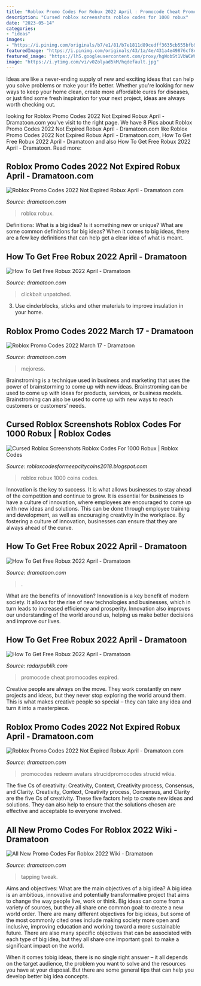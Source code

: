 ```yaml
---
title: "Roblox Promo Codes For Robux 2022 April : Promocode Cheat Promocodes Expired"
description: "Cursed roblox screenshots roblox codes for 1000 robux"
date: "2023-05-14"
categories:
- "ideas"
images:
- "https://i.pinimg.com/originals/b7/e1/81/b7e1811d89cedff3635cb555bfb9b1e1.jpg"
featuredImage: "https://i.pinimg.com/originals/43/1a/4e/431a4e49876cf8ee9bd4329880f693c2.jpg"
featured_image: "https://lh5.googleusercontent.com/proxy/hgWobSt1VbWCWGuRkE2kQCB9RMCYScpXbXjhoqINEDpnrHuHBNviu4uJvoSMbes_UrJxNCep0F8GXGhkDFDCoyzXm85xYYYf=w1200-h630-pd"
image: "https://i.ytimg.com/vi/v0Zolyad5kM/hqdefault.jpg"
---
```



Ideas are like a never-ending supply of new and exciting ideas that can help you solve problems or make your life better. Whether you're looking for new ways to keep your home clean, create more affordable cures for diseases, or just find some fresh inspiration for your next project, ideas are always worth checking out.

	

		
looking for Roblox Promo Codes 2022 Not Expired Robux April - Dramatoon.com you've visit to the right page. We have 8 Pics about Roblox Promo Codes 2022 Not Expired Robux April - Dramatoon.com like Roblox Promo Codes 2022 Not Expired Robux April - Dramatoon.com, How To Get Free Robux 2022 April - Dramatoon and also How To Get Free Robux 2022 April - Dramatoon. Read more:
		
    
## Roblox Promo Codes 2022 Not Expired Robux April - Dramatoon.com

<img loading=lazy src="https://i.ytimg.com/vi/dmI_QQgn0eU/maxresdefault.jpg" onerror="this.onerror=null;this.src='https://tse1.mm.bing.net/th?id=OIP.-_-A70MmhvwhI2uKzuOo3wHaEK&amp;pid=15.1';" alt="Roblox Promo Codes 2022 Not Expired Robux April - Dramatoon.com">

_Source: dramatoon.com_

>roblox robux. 

	

Definitions: What is a big idea? Is it something new or unique? What are some common definitions for big ideas?
When it comes to big ideas, there are a few key definitions that can help get a clear idea of what is meant.

    
## How To Get Free Robux 2022 April - Dramatoon

<img loading=lazy src="https://i.pinimg.com/originals/a9/29/16/a9291698647b83238f9903f6d731df16.jpg" onerror="this.onerror=null;this.src='https://tse3.mm.bing.net/th?id=OIP.bdn006drQJyhFVX1j09g3wHaEK&amp;pid=15.1';" alt="How To Get Free Robux 2022 April - Dramatoon">

_Source: dramatoon.com_

>clickbait unpatched. 

	

3. Use cinderblocks, sticks and other materials to improve insulation in your home.

    
## Roblox Promo Codes 2022 March 17 - Dramatoon

<img loading=lazy src="https://i.ytimg.com/vi/v0Zolyad5kM/hqdefault.jpg" onerror="this.onerror=null;this.src='https://tse4.mm.bing.net/th?id=OIP.bd8HCeqEO5NkWVnR-0KBJwHaFj&amp;pid=15.1';" alt="Roblox Promo Codes 2022 March 17 - Dramatoon">

_Source: dramatoon.com_

>mejoress. 

	

Brainstroming is a technique used in business and marketing that uses the power of brainstorming to come up with new ideas. Brainstroming can be used to come up with ideas for products, services, or business models. Brainstroming can also be used to come up with new ways to reach customers or customers’ needs.

    
## Cursed Roblox Screenshots Roblox Codes For 1000 Robux | Roblox Codes

<img loading=lazy src="https://lh5.googleusercontent.com/proxy/hgWobSt1VbWCWGuRkE2kQCB9RMCYScpXbXjhoqINEDpnrHuHBNviu4uJvoSMbes_UrJxNCep0F8GXGhkDFDCoyzXm85xYYYf=w1200-h630-pd" onerror="this.onerror=null;this.src='https://tse4.mm.bing.net/th?id=OIP.5arHYllujP9mGDAmN6cF_wHaD4&amp;pid=15.1';" alt="Cursed Roblox Screenshots Roblox Codes For 1000 Robux | Roblox Codes">

_Source: robloxcodesformeepcitycoins2018.blogspot.com_

>roblox robux 1000 coins codes. 

	

Innovation is the key to success. It is what allows businesses to stay ahead of the competition and continue to grow. It is essential for businesses to have a culture of innovation, where employees are encouraged to come up with new ideas and solutions. This can be done through employee training and development, as well as encouraging creativity in the workplace. By fostering a culture of innovation, businesses can ensure that they are always ahead of the curve.

    
## How To Get Free Robux 2022 April - Dramatoon

<img loading=lazy src="https://i.pinimg.com/originals/21/89/99/218999a8fc260796725d0f47a48ec541.jpg" onerror="this.onerror=null;this.src='https://tse1.mm.bing.net/th?id=OIP.p4f7cdRnWU4oFHq6OwrKUgHaEL&amp;pid=15.1';" alt="How To Get Free Robux 2022 April - Dramatoon">

_Source: dramatoon.com_

>. 

	

What are the benefits of innovation?
Innovation is a key benefit of modern society. It allows for the rise of new technologies and businesses, which in turn leads to increased efficiency and prosperity. Innovation also improves our understanding of the world around us, helping us make better decisions and improve our lives.

    
## How To Get Free Robux 2022 April - Dramatoon

<img loading=lazy src="https://i.pinimg.com/originals/43/1a/4e/431a4e49876cf8ee9bd4329880f693c2.jpg" onerror="this.onerror=null;this.src='https://tse2.mm.bing.net/th?id=OIP.Mz-J3GcXjEolT6R0uTRwfQHaEK&amp;pid=15.1';" alt="How To Get Free Robux 2022 April - Dramatoon">

_Source: radarpublik.com_

>promocode cheat promocodes expired. 

	

Creative people are always on the move. They work constantly on new projects and ideas, but they never stop exploring the world around them. This is what makes creative people so special – they can take any idea and turn it into a masterpiece.

    
## Roblox Promo Codes 2022 Not Expired Robux April - Dramatoon.com

<img loading=lazy src="https://i.pinimg.com/originals/b7/e1/81/b7e1811d89cedff3635cb555bfb9b1e1.jpg" onerror="this.onerror=null;this.src='https://tse2.mm.bing.net/th?id=OIP.zo_hjzhwyAkA0Gkm008tEQHaEK&amp;pid=15.1';" alt="Roblox Promo Codes 2022 Not Expired Robux April - Dramatoon.com">

_Source: dramatoon.com_

>promocodes redeem avatars strucidpromocodes strucid wikia. 

	

The five Cs of creativity: Creativity, Context, Creativity process, Consensus, and Clarity.
Creativity, Context, Creativity process, Consensus, and Clarity are the five Cs of creativity. These five factors help to create new ideas and solutions. They can also help to ensure that the solutions chosen are effective and acceptable to everyone involved.

    
## All New Promo Codes For Roblox 2022 Wiki - Dramatoon

<img loading=lazy src="https://gamertweak.com/wp-content/uploads/2020/10/Tapping-Mania-Promo-Codes-1280x720.jpg" onerror="this.onerror=null;this.src='https://tse2.mm.bing.net/th?id=OIP.Ajn_M9Upa3Kdb4yCS0xERAHaEK&amp;pid=15.1';" alt="All New Promo Codes For Roblox 2022 Wiki - Dramatoon">

_Source: dramatoon.com_

>tapping tweak. 

	

Aims and objectives: What are the main objectives of a big idea?
A big idea is an ambitious, innovative and potentially transformative project that aims to change the way people live, work or think. Big ideas can come from a variety of sources, but they all share one common goal: to create a new world order.
There are many different objectives for big ideas, but some of the most commonly cited ones include making society more open and inclusive, improving education and working toward a more sustainable future. There are also many specific objectives that can be associated with each type of big idea, but they all share one important goal: to make a significant impact on the world.



When it comes tobig ideas, there is no single right answer – it all depends on the target audience, the problem you want to solve and the resources you have at your disposal. But there are some general tips that can help you develop better big idea concepts.

